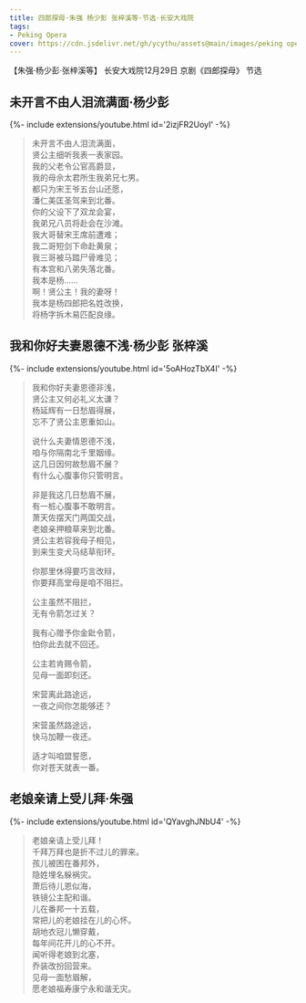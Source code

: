 ```yaml
---
title: 四郎探母·朱强 杨少彭 张梓溪等·节选·长安大戏院
tags: 
- Peking Opera
cover: https://cdn.jsdelivr.net/gh/ycythu/assets@main/images/peking opera/cover/20231229.jpg
---
```


【朱强·杨少彭·张梓溪等】 长安大戏院12月29日 京剧《四郎探母》 节选
<!--more-->

## 未开言不由人泪流满面·杨少彭

<div>{%- include extensions/youtube.html id='2izjFR2UoyI' -%}</div>

> 未开言不由人泪流满面，     
> 贤公主细听我表一表家园。   
> 我的父老令公官高爵显，   
> 我的母佘太君所生我弟兄七男。  
> 都只为宋王爷五台山还愿，     
> 潘仁美匡圣驾来到北番。   
> 你的父设下了双龙会宴，      
> 我弟兄八员将赴会在沙滩。  
> 我大哥替宋王席前遭难；   
> 我二哥短剑下命赴黄泉；   
> 我三哥被马踏尸骨难见；   
> 有本宫和八弟失落北番。   
> 我本是杨……    
> 啊！贤公主！我的妻呀！   
> 我本是杨四郎把名姓改换，   
> 将杨字拆木易匹配良缘。

## 我和你好夫妻恩德不浅·杨少彭 张梓溪

<div>{%- include extensions/youtube.html id='5oAHozTbX4I' -%}</div>

> 我和你好夫妻恩德非浅，  
> 贤公主又何必礼义太谦？  
> 杨延辉有一日愁眉得展，  
> 忘不了贤公主恩重如山。  
>    
> 说什么夫妻情恩德不浅，  
> 咱与你隔南北千里姻缘。   
> 这几日因何故愁眉不展？   
> 有什么心腹事你只管明言。 
>    
> 非是我这几日愁眉不展，   
> 有一桩心腹事不敢明言。   
> 萧天佐摆天门两国交战，   
> 老娘亲押粮草来到北番。   
> 贤公主若容我母子相见，   
> 到来生变犬马结草衔环。    
>    
> 你那里休得要巧言改辩，   
> 你要拜高堂母是咱不阻拦。
>    
> 公主虽然不阻拦，  
> 无有令箭怎过关？    
>    
> 我有心赠予你金鈚令箭，   
> 怕你此去就不回还。    
>    
> 公主若肯赐令箭，   
> 见母一面即刻还。    
>    
> 宋营离此路途远，    
> 一夜之间你怎能够还？   
>    
> 宋营虽然路途远，  
> 快马加鞭一夜还。    
>    
> 适才叫咱盟誓愿，   
> 你对苍天就表一番。

## 老娘亲请上受儿拜·朱强

<div>{%- include extensions/youtube.html id='QYavghJNbU4' -%}</div>

> 老娘亲请上受儿拜！  
> 千拜万拜也是折不过儿的罪来。  
> 孩儿被困在番邦外，   
> 隐姓埋名躲祸灾。  
> 萧后待儿恩似海，   
> 铁镜公主配和谐。   
> 儿在番邦一十五载，   
> 常把儿的老娘挂在儿的心怀。   
> 胡地衣冠儿懒穿戴，   
> 每年间花开儿的心不开。   
> 闻听得老娘到北塞，   
> 乔装改扮回营来。   
> 见母一面愁眉解，   
> 愿老娘福寿康宁永和谐无灾。